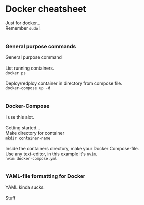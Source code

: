 # Docker cheatsheet
Just for docker... <br />
Remember `sudo` !
<br />
<br />

### General purpose commands
General purpose command
<br />
<br />
List running containers.
<br />
`docker ps`
<br />
<br />
Deploy/redploy container in directory from compose file. 
<br />
`docker-compose up -d`
<br />
<br />

### Docker-Compose
I use this alot.
<br />
<br />
Getting started...
<br />
Make directory for container
<br />
`mkdir container-name`
<br />
<br />
Inside the containers directory, make your Docker Compose-file. <br />
Use any text-editor, in this example it's `nvim`.
<br />
`nvim docker-compose.yml`
<br />
<br />

### YAML-file formatting for Docker
YAML kinda sucks.
<br />
<br />
Stuff

